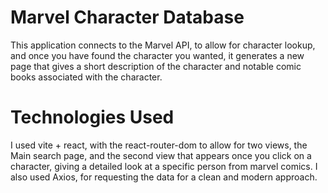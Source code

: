 # Marvel Character Database

This application connects to the Marvel API, to allow for character lookup, and once you have found the character you wanted, it generates a new page that gives a short description of the character and notable comic books associated with the character.

# Technologies Used

I used vite + react, with the react-router-dom to allow for two views, the Main search page, and the second view that appears once you click on a character, giving a detailed look at a specific person from marvel comics. I also used Axios, for requesting the data for a clean and modern approach.
